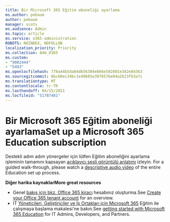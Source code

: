 ```yaml
---
title: Bir Microsoft 365 Eğitim aboneliği ayarlama
ms.author: pebaum
author: pebaum
manager: scotv
ms.audience: Admin
ms.topic: article
ms.service: o365-administration
ROBOTS: NOINDEX, NOFOLLOW
localization_priority: Priority
ms.collection: Adm_O365
ms.custom:
- "9002444"
- "5493"
ms.openlocfilehash: 778a44b5da04db56304e866e502801e382e84363
ms.sourcegitcommit: 8bc60ec34bc1e40685e3976576e04a2623f63a7c
ms.translationtype: MT
ms.contentlocale: tr-TR
ms.lasthandoff: 04/15/2021
ms.locfileid: "51787481"
---
```

# <a name="set-up-a-microsoft-365-education-subscription"></a><span data-ttu-id="16d4d-102">Bir Microsoft 365 Eğitim aboneliği ayarlama</span><span class="sxs-lookup"><span data-stu-id="16d4d-102">Set up a Microsoft 365 Education subscription</span></span>

<span data-ttu-id="16d4d-103">Destekli adım adım yönergeler için lütfen Eğitim aboneliğini ayarlama işleminin tamamını kapsayan [açıklayıcı sesli görüntülü anlatımı](https://aka.ms/M365EduSetup) izleyin. </span><span class="sxs-lookup"><span data-stu-id="16d4d-103">For a guided walk-through, please watch a [descriptive audio video](https://aka.ms/M365EduSetup) of the entire Education set up process.</span></span>

<span data-ttu-id="16d4d-104">**Diğer harika kaynaklar**</span><span class="sxs-lookup"><span data-stu-id="16d4d-104">**More great resources**</span></span>

- <span data-ttu-id="16d4d-105">Genel [bakış için bkz. Office 365 kiracı](https://docs.microsoft.com/microsoft-365/education/deploy/create-your-office-365-tenant) hesabınız oluşturma.</span><span class="sxs-lookup"><span data-stu-id="16d4d-105">See [Create your Office 365 tenant account](https://docs.microsoft.com/microsoft-365/education/deploy/create-your-office-365-tenant) for an overview.</span></span>
- <span data-ttu-id="16d4d-106">IT [Yöneticileri, Geliştiriciler ve İş Ortakları için Microsoft 365](https://docs.microsoft.com/education/) Eğitim ile çalışmaya başlama makalesi'ne bakın.</span><span class="sxs-lookup"><span data-stu-id="16d4d-106">See [getting started with Microsoft 365 Education](https://docs.microsoft.com/education/) for IT Admins, Developers, and Partners.</span></span>